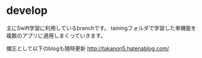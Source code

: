 # develop

主にSwift学習に利用しているbranchです。
tainingフォルダで学習した単機能を
複数のアプリに適用しまくっていきます。

備忘として以下のblogも随時更新
http://takanori5.hatenablog.com/
